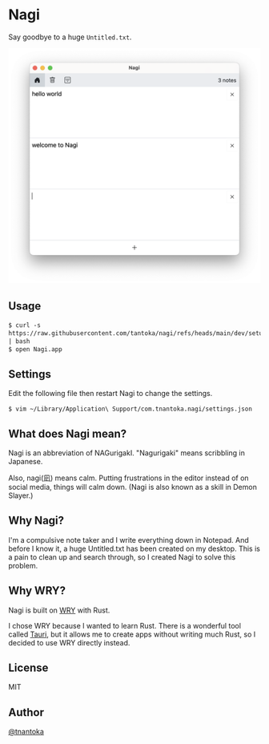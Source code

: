 # Nagi

Say goodbye to a huge `Untitled.txt`.

![](/dev/screenshot.png)

## Usage

```
$ curl -s https://raw.githubusercontent.com/tantoka/nagi/refs/heads/main/dev/setup.sh | bash
$ open Nagi.app
```

## Settings

Edit the following file then restart Nagi to change the settings.

```
$ vim ~/Library/Application\ Support/com.tnantoka.nagi/settings.json 
```

## What does Nagi mean?

Nagi is an abbreviation of NAGurigakI.
"Nagurigaki" means scribbling in Japanese.

Also, nagi(凪) means calm.
Putting frustrations in the editor instead of on social media, things will calm down.
(Nagi is also known as a skill in Demon Slayer.)

## Why Nagi?

I'm a compulsive note taker and I write everything down in Notepad. And before I know it, a huge Untitled.txt has been created on my desktop.
This is a pain to clean up and search through, so I created Nagi to solve this problem.

## Why WRY?

Nagi is built on [WRY](https://github.com/tauri-apps/wry) with Rust.

I chose WRY because I wanted to learn Rust.
There is a wonderful tool called [Tauri](https://github.com/tauri-apps/tauri), but it allows me to create apps without writing much Rust, so I decided to use WRY directly instead.

## License

MIT

## Author

[@tnantoka](https://x.com/tnantoka)
